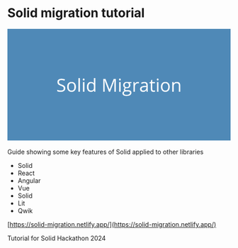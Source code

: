 # Solid migration tutorial

![solid](/public/images/cover.png)

Guide showing some key features of Solid applied to other libraries

- Solid
- React
- Angular
- Vue
- Solid
- Lit
- Qwik

[https://solid-migration.netlify.app/](https://solid-migration.netlify.app/)

Tutorial for Solid Hackathon 2024